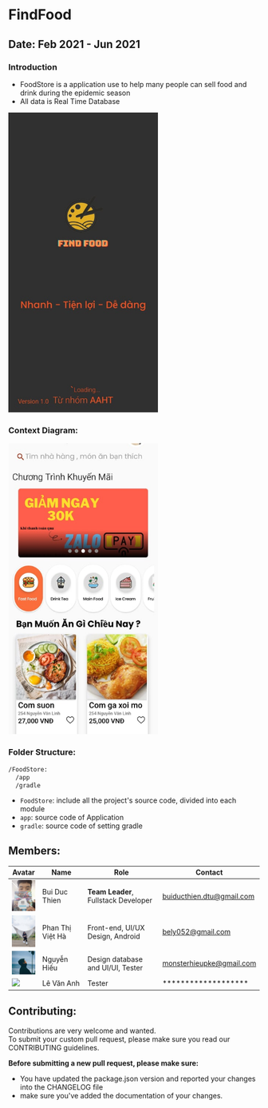 # FindFood

## Date: Feb 2021 - Jun 2021

### Introduction

- FoodStore is a application use to help many people can sell food and drink during the epidemic season
- All data is Real Time Database

<img src="./assets/backgroud.jpg" alt="screenshot" width="300">

### Context Diagram:

<img src="./assets/context.jpg" alt="context-diagram" width="300" />

### Folder Structure:

```
/FoodStore:
  /app
  /gradle
```

- `FoodStore`: include all the project's source code, divided into each module
- `app`: source code of Application
- `gradle`: source code of setting gradle

## Members:

| Avatar                                                   | Name                | Role                                                          | Contact                    |
| -------------------------------------------------------- | ------------------- | ------------------------------------------------------------- | -------------------------- |
| <img src="./assets/avatar-members/thien.jpg" width="50"/>| Bui Duc Thien       | **Team Leader**, Fullstack Developer                          | buiducthien.dtu@gmail.com  |
| <img src="./assets/avatar-members/ha.jpg" width="50"/>   | Phan Thị Việt Hà    | Front-end, UI/UX Design, Android                              | bely052@gmail.com          |
| <img src="./assets/avatar-members/hieu.jpg" width="50"/> | Nguyễn Hiếu         | Design database and UI/UI, Tester                             | monsterhieupke@gmail.com   |
| <img src="./assets/avatar-members/dong.png" width="50"/> | Lê Văn Anh          | Tester                                                        | *******************        |


## Contributing:

Contributions are very welcome and wanted.<br>
To submit your custom pull request, please make sure you read our CONTRIBUTING guidelines.

**Before submitting a new pull request, please make sure:**

- You have updated the package.json version and reported your changes into the CHANGELOG file
- make sure you've added the documentation of your changes.
